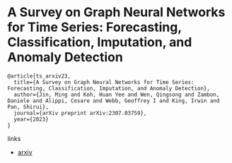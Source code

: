 # A Survey on Graph Neural Networks for Time Series: Forecasting, Classification, Imputation, and Anomaly Detection

```
@article{ts_arxiv23,
  title={A Survey on Graph Neural Networks for Time Series: Forecasting, Classification, Imputation, and Anomaly Detection},
  author={Jin, Ming and Koh, Huan Yee and Wen, Qingsong and Zambon, Daniele and Alippi, Cesare and Webb, Geoffrey I and King, Irwin and Pan, Shirui},
  journal={arXiv preprint arXiv:2307.03759},
  year={2023}
}
```

links
- [arxiv](https://arxiv.org/abs/2307.03759)
